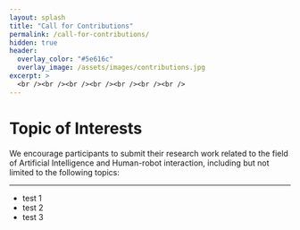 ```yaml
---
layout: splash
title: "Call for Contributions"
permalink: /call-for-contributions/
hidden: true
header:
  overlay_color: "#5e616c"
  overlay_image: /assets/images/contributions.jpg
excerpt: >
  <br /><br /><br /><br /><br /><br /><br />
---
```


# Topic of Interests

We encourage participants to submit their research work related to the field of Artificial 
Intelligence and Human-robot interaction, including but not limited to the following topics:

---

- test 1
- test 2
- test 3 